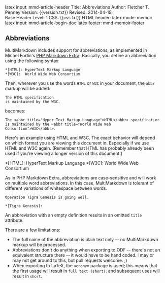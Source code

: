 latex input:	mmd-article-header
Title:	Abbreviations
Author:	Fletcher T. Penney
Version:	{{version.txt}}
Revised:	2014-04-19  
Base Header Level:	1
CSS:	{{css.txt}}
HTML header:	<script type="text/javascript"
	src="http://cdn.mathjax.org/mathjax/latest/MathJax.js?config=TeX-AMS-MML_HTMLorMML">
	</script>
latex mode:	memoir
latex input:	mmd-article-begin-doc
latex footer:	mmd-memoir-footer


## Abbreviations ##

MultiMarkdown includes support for abbreviations, as implemented in Michel Fortin's [PHP Markdown Extra](http://michelf.ca/projects/php-markdown/extra/). Basically, you define an abbreviation using the following syntax:

	*[HTML]: HyperText Markup Language
	*[W3C]:  World Wide Web Consortium

Then, wherever you use the words `HTML` or `W3C` in your document, the `abbr` markup will be added:

	The HTML specification
	is maintained by the W3C.

becomes:

	The <abbr title="Hyper Text Markup Language">HTML</abbr> specification
	is maintained by the <abbr title="World Wide Web Consortium">W3C</abbr>.

Here's an example using HTML and W3C.  The exact behavior will depend on which format you are viewing this document in.  Especially if we use HTML and W3C again. (Remember that HTML has probably already been used if you're viewing a longer version of this document.)

*[HTML]: HyperText Markup Language
*[W3C]:  World Wide Web Consortium


As in PHP Markdown Extra, abbreviations are case-sensitive and will work on multiple word abbreviations.  In this case, MultiMarkdown is tolerant of different variations of whitespace between words.

	Operation Tigra Genesis is going well.
	
	*[Tigra Genesis]:

An abbreviation with an empty definition results in an omitted `title` attribute.

There are a few limitations:

* The full name of the abbreviation is plain text only -- no MultiMarkdown markup will be processed.
* Abbreviations don't do anything when exporting to ODF -- there's not an equivalent structure there -- it would have to be hand coded.  I may or may not get around to this, but pull requests welcome.  ;)
* When exporting to LaTeX, the `acronym` package is used; this means that the first usage will result in `full text (short)`, and subsequent uses will result in `short`.